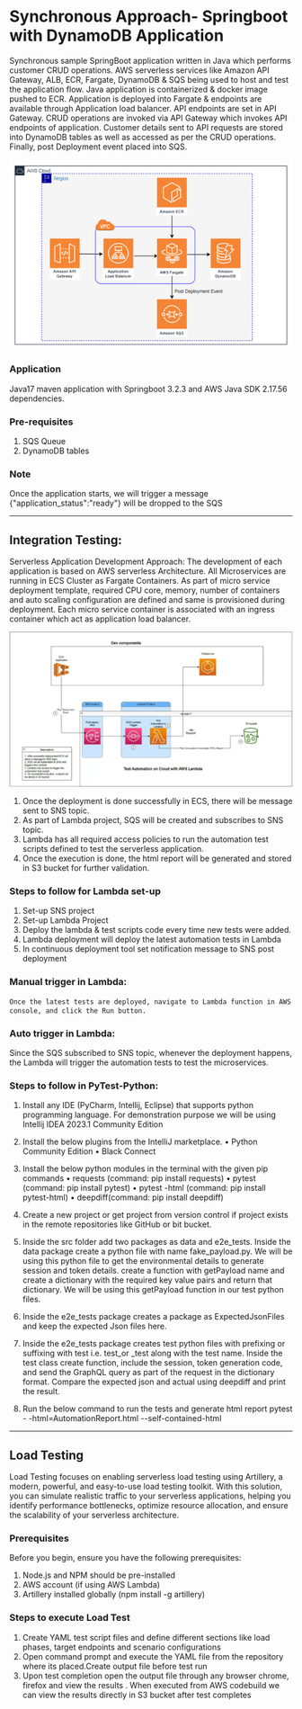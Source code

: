 # Synchronous Approach- Springboot with DynamoDB Application
Synchronous sample SpringBoot application written in Java which performs customer CRUD operations. AWS serverless services like Amazon API Gateway, ALB, ECR, Fargate, DynamoDB & SQS being used to host and test the application flow.
Java application is containerized & docker image pushed to ECR. Application is deployed into Fargate & endpoints are available through Application load balancer. API endpoints are set in API Gateway. CRUD operations are invoked via API Gateway which invokes API endpoints of application. Customer details sent to API requests are stored into DynamoDB tables as well as accessed as per the CRUD operations. Finally, post Deployment event placed into SQS.

![customer_crud_app.png](doc%2Fcustomer_crud_app.png)

### Application
Java17 maven application with Springboot 3.2.3 and AWS Java SDK 2.17.56 dependencies.

### Pre-requisites
1) SQS Queue
2) DynamoDB tables

### Note
Once the application starts, we will trigger a message {"application_status":"ready"} will be dropped to the SQS

_________________________________________________________________________________________________________
## Integration Testing:

Serverless Application Development Approach:
The development of each application is based on AWS serverless Architecture. All Microservices are running in ECS Cluster as Fargate Containers. As part of micro service deployment template, required CPU core, memory, number of containers and auto scaling configuration are defined and same is provisioned during deployment. Each micro service container is associated with an ingress container which act as application load balancer.

![AWS_Lambda.png](doc%2FAWS_Lambda.png)

1. Once the deployment is done successfully in ECS, there will be message sent to SNS topic. 
2. As part of Lambda project, SQS will be created and subscribes to SNS topic. 
3. Lambda has all required access policies to run the automation test scripts defined to test the serverless application. 
4. Once the execution is done, the html report will be generated and stored in S3 bucket for further validation. 

### Steps to follow for Lambda set-up
1.	Set-up SNS project
2.	Set-up Lambda Project
3.	Deploy the lambda & test scripts code every time new tests were added.
4.	Lambda deployment will deploy the latest automation tests in Lambda
5.	In continuous deployment tool set notification message to SNS post deployment

### Manual trigger in Lambda: 
    Once the latest tests are deployed, navigate to Lambda function in AWS console, and click the Run button.
### Auto trigger in Lambda: 
Since the SQS subscribed to SNS topic, whenever the deployment happens, the Lambda will trigger the automation tests to test the microservices. 

### Steps to follow in PyTest-Python:
1. Install any IDE (PyCharm, Intellij, Eclipse) that supports python programming language. For demonstration purpose we will be using Intellij IDEA 2023.1 Community Edition

2. Install the below plugins from the IntelliJ marketplace.
    •	Python Community Edition 
    •	Black Connect

3. Install the below python modules in the terminal with the given pip commands
    •	requests (command: pip install requests)
    •	pytest (command: pip install pytest)
    •	pytest -html (command: pip install pytest-html)
    •	deepdiff(command: pip install deepdiff)

4. Create a new project or get project from version control if project exists in the remote repositories like GitHub or bit bucket.

5. Inside the src folder add two packages as data and e2e_tests. Inside the data package create a python file with name fake_payload.py. We will be using this python file to get the environmental details to generate session and token details. create a function with getPayload name and create a dictionary with the required key value pairs and return that dictionary. We will be using this getPayload function in our test python files.

6. Inside the e2e_tests package creates a package as ExpectedJsonFiles and keep the expected Json files here.

7. Inside the e2e_tests package creates test python files with prefixing or suffixing with test i.e. test_or _test along with the test name. Inside the test class create function, include the session, token generation code, and send the GraphQL query as part of the request in the dictionary format. Compare the expected json and actual using deepdiff and print the result.
   
8. Run the below command to run the tests and generate html report
    pytest - -html=AutomationReport.html  --self-contained-html      

_________________________________________________________________________________________________________

## Load Testing

Load Testing focuses on enabling serverless load testing using Artillery, a modern, powerful, and easy-to-use load testing toolkit. With this solution, you can simulate realistic traffic to your serverless applications, helping you identify performance bottlenecks, optimize resource allocation, and ensure the scalability of your serverless architecture.

### Prerequisites
Before you begin, ensure you have the following prerequisites:

1. Node.js and NPM should be pre-installed
2. AWS account (if using AWS Lambda)
3. Artillery installed globally (npm install -g artillery)

### Steps to execute Load Test
1. Create YAML test script files and define different sections like load phases, target endpoints and scenario configurations
2. Open command prompt and execute the YAML file from the repository where its placed.Create output file before test run
3. Upon test completion open the output file through any browser chrome, firefox and view the results . When executed from AWS codebuild we can view the results directly in S3 bucket after test completes 
